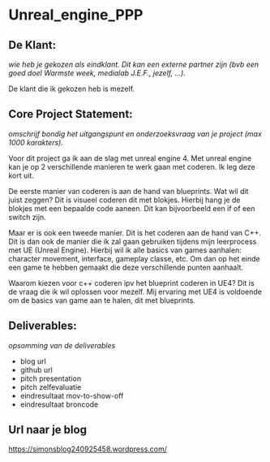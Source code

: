 # Unreal_engine_PPP

## De Klant: 
_wie heb je gekozen als eindklant. Dit kan een externe partner zijn (bvb een goed doel Warmste week, medialab J.E.F., jezelf, ...)._

De klant die ik gekozen heb is mezelf.

## Core Project Statement: 
_omschrijf bondig het uitgangspunt en onderzoeksvraag van je project (max 1000 karakters)._

Voor dit project ga ik aan de slag met unreal engine 4. Met unreal engine kan je op 2 verschillende manieren te werk gaan met coderen. Ik leg deze kort uit. 

De eerste manier van coderen is aan de hand van blueprints. Wat wil dit juist zeggen? Dit is visueel coderen dit met blokjes. Hierbij hang je de blokjes met een bepaalde code aaneen. Dit kan bijvoorbeeld een if of een switch zijn.

Maar er is ook een tweede manier. Dit is het coderen aan de hand van C++. Dit is dan ook de manier die ik zal gaan gebruiken tijdens mijn leerprocess met UE (Unreal Engine). Hierbij wil ik alle basics van games aanhalen: character movement, interface, gameplay classe, etc. Om dan op het einde een game te hebben gemaakt die deze verschillende punten aanhaalt.

Waarom kiezen voor c++ coderen ipv het blueprint coderen in UE4? Dit is de vraag die ik wil oplossen voor mezelf. Mij ervaring met UE4 is voldoende om de basics van game aan te halen, dit met blueprints.

## Deliverables: 
_opsomming van de deliverables_

- blog url
- github url
- pitch presentation
- pitch zelfevaluatie
- eindresultaat mov-to-show-off
- eindresultaat broncode

## Url naar je blog
https://simonsblog240925458.wordpress.com/